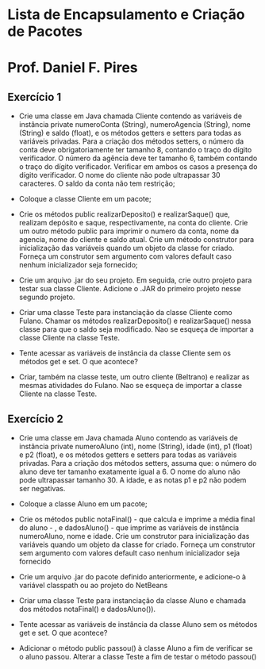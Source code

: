 # Lista de Encapsulamento e Criação de Pacotes
# Prof. Daniel F. Pires

## Exercício 1

+ Crie uma classe em Java chamada Cliente contendo as variáveis de instância private numeroConta (String), numeroAgencia (String), nome (String) e saldo (float), e os métodos getters e setters para todas as variáveis privadas. Para a criação dos métodos setters, o número da conta deve obrigatoriamente ter tamanho 8, contando o traço do dígito verificador. O número da agência deve ter tamanho 6, também contando o traço do dígito verificador. Verificar em ambos os casos a presença do dígito verificador. O nome do cliente não pode ultrapassar 30 caracteres. O saldo da conta não tem restrição;

+ Coloque a classe Cliente em um pacote;

+ Crie os métodos public  realizarDeposito() e realizarSaque() que, realizam depósito e saque, respectivamente, na conta do cliente. Crie um outro método public para imprimir o numero da conta, nome da agencia, nome do cliente e saldo atual. Crie um método construtor para inicialização das variáveis quando um objeto da classe for criado. Forneça um construtor sem argumento com valores default caso nenhum inicializador seja fornecido;

+ Crie um arquivo .jar do seu projeto. Em seguida, crie outro projeto para testar sua classe Cliente. Adicione o .JAR do primeiro projeto nesse segundo projeto.

+ Criar uma classe Teste para instanciação da classe Cliente como Fulano. Chamar os métodos realizarDeposito() e realizarSaque() nessa classe para que o saldo seja modificado. Nao se esqueça de importar a classe Cliente na classe Teste.

+ Tente acessar as variáveis de instância da classe Cliente sem os métodos get e set. O que acontece?

+ Criar, também na classe teste, um outro cliente (Beltrano) e realizar as mesmas atividades do Fulano. Nao se esqueça de importar a classe Cliente na classe Teste.

## Exercício 2

+ Crie uma classe em Java chamada Aluno contendo as variáveis de instância private numeroAluno (int), nome (String), idade (int), p1 (float) e p2 (float), e os métodos getters e setters para todas as variáveis privadas. Para a criação dos métodos setters, assuma que: o número do aluno deve ter tamanho exatamente igual a 6. O nome do aluno não pode ultrapassar tamanho 30. A idade, e as notas p1 e p2 não podem ser negativas.

+ Coloque a classe Aluno em um pacote;

+ Crie os métodos public notaFinal() - que calcula e imprime a média final do aluno - , e dadosAluno() - que imprime as variáveis de instância numeroAluno, nome e idade. Crie um construtor para inicialização das variáveis quando um objeto da classe for criado. Forneça um construtor sem argumento com valores default caso nenhum inicializador seja fornecido

+ Crie um arquivo .jar do pacote definido anteriormente, e adicione-o à variável classpath ou ao projeto do NetBeans

+ Criar uma classe Teste para instanciação da classe Aluno e chamada dos métodos notaFinal() e dadosAluno()).

+ Tente acessar as variáveis de instância da classe Aluno sem os métodos get e set. O que acontece?

+ Adicionar o método public passou() à classe Aluno a fim de verificar se o aluno passou. Alterar a classe Teste a fim de testar o método passou()

